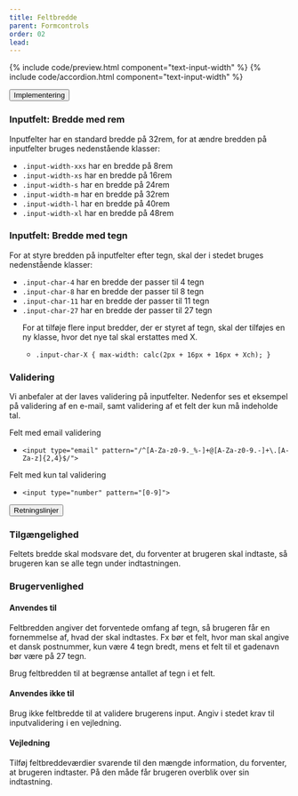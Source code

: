 ```yaml
---
title: Feltbredde
parent: Formcontrols
order: 02
lead: 
---
```


{% include code/preview.html component="text-input-width" %}
{% include code/accordion.html component="text-input-width" %}
<div class="accordion-bordered accordion-docs">
  <button class="button-unstyled accordion-button"
      aria-expanded="false" aria-controls="text-input-width">
    Implementering
  </button>
  <div id="text-input-width" aria-hidden="true" class="accordion-content">
    <article>
        <section>
            <h3 class="h4">Inputfelt: Bredde med rem</h3>   
            <p>Inputfelter har en standard bredde på 32rem, for at ændre bredden på inputfelter bruges nedenstående klasser:</p>
            <ul>
              <li><code>.input-width-xxs</code> har en bredde på 8rem</li>
              <li><code>.input-width-xs</code> har en bredde på 16rem</li>
              <li><code>.input-width-s</code> har en bredde på 24rem</li>
              <li><code>.input-width-m</code> har en bredde på 32rem</li>
              <li><code>.input-width-l</code> har en bredde på 40rem</li>
              <li><code>.input-width-xl</code> har en bredde på 48rem</li>
            </ul>
            <h3 class="h4">Inputfelt: Bredde med tegn</h3>
            <p>For at styre bredden på inputfelter efter tegn, skal der i stedet bruges nedenstående klasser:</p>
            <ul>
              <li><code>.input-char-4</code> har en bredde der passer til 4 tegn</li>
              <li><code>.input-char-8</code> har en bredde der passer til 8 tegn</li>
              <li><code>.input-char-11</code> har en bredde der passer til 11 tegn</li>
              <li><code>.input-char-27</code> har en bredde der passer til 27 tegn</li>
              <p>For at tilføje flere input bredder, der er styret af tegn, skal der tilføjes en ny klasse, hvor det nye tal skal erstattes med X.</p>
              <ul>
                <li><code>.input-char-X { max-width: calc(2px + 16px + 16px + Xch); }</code></li>
              </ul>
            </ul>
            <h3 class="h4">Validering</h3>
            <p>Vi anbefaler at der laves validering på inputfelter. Nedenfor ses et eksempel på validering af en e-mail, samt validering af et felt der kun må indeholde tal.</p>
            <p class="h5">Felt med email validering</p>
            <ul>
              <li><code>&lt;input type="email" pattern="/^[A-Za-z0-9._%-]+@[A-Za-z0-9.-]+\.[A-Za-z]{2,4}$/"&gt;</code></li>
            </ul>
            <p class="h5">Felt med kun tal validering</p>
            <ul>
              <li><code>&lt;input type="number" pattern="[0-9]"&gt;</code></li>
            </ul>
        </section>
    </article>
  </div>
</div>

<div class="accordion-bordered accordion-docs">
  <button class="button-unstyled accordion-button"
      aria-expanded="true" aria-controls="text-input-width-docs">
    Retningslinjer
  </button>
  <div id="text-input-width-docs" aria-hidden="false" class="accordion-content">
    <article>
      <section>
          <h3 class="h4">Tilgængelighed</h3>
          <p>Feltets bredde skal modsvare det, du forventer at brugeren  skal indtaste, så brugeren kan se alle tegn under indtastningen.</p>
      </section>
      <section>
          <h3 class="h4">Brugervenlighed</h3>
          <h4 class="h5">Anvendes til</h4>
          <p>Feltbredden angiver det forventede omfang af tegn, så brugeren får en fornemmelse af, hvad der skal indtastes. Fx bør et felt, hvor man skal angive et dansk postnummer, kun være 4 tegn bredt, mens et felt til et gadenavn bør være på 27 tegn.</p>
          <p>Brug feltbredden til at begrænse antallet af tegn i et felt.</p>
          <h4 class="h5">Anvendes ikke til</h4>
          <p>Brug ikke feltbredde til at validere brugerens input. Angiv i stedet krav til inputvalidering i en vejledning.</p>
          <h4 class="h5">Vejledning</h4>
          <p>Tilføj feltbreddeværdier svarende til den mængde information, du forventer, at brugeren indtaster. På den måde får brugeren overblik over sin indtastning.</p>
      </section>
    </article>
  </div>
</div>
